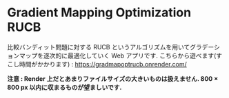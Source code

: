 # Gradient Mapping Optimization RUCB

比較バンディット問題に対する RUCB というアルゴリズムを用いてグラデーションマップを逐次的に最適化していく Web アプリです. 
こちらから遊べます(すこし時間がかかります) : https://gradmapoptrucb.onrender.com/

**注意 : Render 上だとあまりファイルサイズの大きいものは扱えません. 800 × 800 px 以内に収まるものが望ましいです.**
